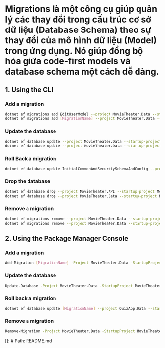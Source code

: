 # Migrations là một công cụ giúp quản lý các thay đổi trong cấu trúc cơ sở dữ liệu (Database Schema) theo sự thay đổi của mô hình dữ liệu (Model) trong ứng dụng. Nó giúp đồng bộ hóa giữa code-first models và database schema một cách dễ dàng.

## 1. Using the CLI

### Add a migration
```bash
dotnet ef migrations add EditUserModel --project MovieTheater.Data --startup-project MovieTheater.API --context MovieTheaterDbContext --output-dir Migrations
dotnet ef migrations add [MigrationName] --project MovieTheater.Data --startup-project MovieTheater.API --context StorageDbContext --output-dir Migrations/Storage
```

### Update the database
```bash
dotnet ef database update --project MovieTheater.Data --startup-project MovieTheater.API --context MovieTheaterDbContext
dotnet ef database update --project MovieTheater.Data --startup-project MovieTheater.API --context StorageDbContext
```

### Roll Back a migration
```bash
dotnet ef database update InitialCommonAndSecuritySchemaAndConfig --project MovieTheater.Data --startup-project MovieTheater.API --context MovieTheaterDbContext
```

### Drop the database
```bash
dotnet ef database drop --project MovieTheater.API --startup-project MovieTheater.API --context MovieTheaterDbContext
dotnet ef database drop --project MovieTheater.Data --startup-project MovieTheater.API --context StorageDbContext
```

### Remove a migration
```bash
dotnet ef migrations remove --project MovieTheater.Data --startup-project MovieTheater.API --context MovieTheaterDbContext
dotnet ef migrations remove --project MovieTheater.Data --startup-project MovieTheater.API --context StorageDbContext
```

## 2. Using the Package Manager Console
### Add a migration
```bash
Add-Migration [MigrationName] -Project MovieTheater.Data -StartupProject MovieTheater.API -Context MovieTheaterDbContext -OutputDir MovieTheater.Data/Migrations
```

### Update the database
```bash
Update-Database -Project MovieTheater.Data -StartupProject MovieTheater.API -Context MovieTheaterDbContext
```

### Roll back a migration
```bash
dotnet ef database update [MigrationName] --project QuizApp.Data --startup-project QuizApp.WebAPI --context QuizAppDbContext
```

### Remove a migration
```bash
Remove-Migration -Project MovieTheater.Data -StartupProject MovieTheater.API -Context MovieTheaterDbContext
```

[]: # Path: README.md
